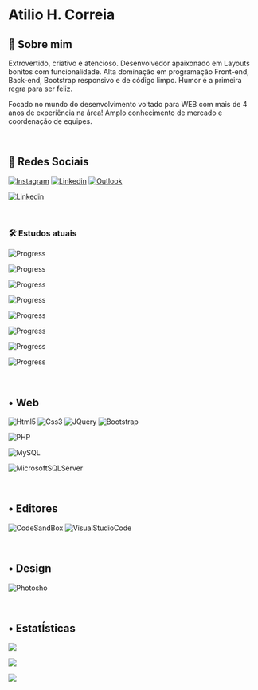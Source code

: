 
# Atilio H. Correia

## 🚀 Sobre mim
Extrovertido, criativo e atencioso. Desenvolvedor apaixonado em Layouts bonitos com funcionalidade. Alta dominação em programação Front-end, Back-end, Bootstrap responsivo e de código limpo. Humor é a primeira regra para ser feliz.

Focado no mundo do desenvolvimento voltado para WEB com mais de 4 anos de experiência na área! Amplo conhecimento de mercado e coordenação de equipes.

<br/>

## 🔗 Redes Sociais
​[![​Instagram​](https://img.shields.io/badge/Instagram-E4405F?style=for-the-badge&logo=instagram&logoColor=white&link=https://instagram.com/atilioh)](https://instagram.com/atilioh) ​[![​Linkedin​](https://img.shields.io/badge/LinkedIn-0077B5?style=for-the-badge&logo=linkedin&logoColor=white&link=https://www.linkedin.com/in/atilio-henrique-correia-617495162/)](https://www.linkedin.com/in/atilio-henrique-correia-617495162/) ​[![Outlook](https://img.shields.io/badge/Microsoft_Outlook-0078D4?style=for-the-badge&logo=microsoft-outlook&logoColor=white&link=https://www.linkedin.com/in/atilio-henrique-correia-617495162/)](https://www.linkedin.com/in/atilio-henrique-correia-617495162/)

[![Linkedin](https://linkedin-github.herokuapp.com/api/render/Atilio%20Henrique%20Correia/Desenvolvedor%20/Full%20Stack/Ensino%20Médio%20Completo/dark/https%3A%2F%2Favatars.githubusercontent.com%2Fu%2F43754365%3Fv%3D4)](https://www.linkedin.com/in/atilio-henrique-correia-617495162/)

<br/>

### 🛠 Estudos atuais

![Progress](https://progress-bar.dev/90/?title=Html)

![Progress](https://progress-bar.dev/90/?title=CSS)

![Progress](https://progress-bar.dev/80/?title=Jquery)

![Progress](https://progress-bar.dev/75/?title=PHP)

![Progress](https://progress-bar.dev/75/?title=MySql)

![Progress](https://progress-bar.dev/60/?title=JavaScript)

![Progress](https://progress-bar.dev/55/?title=SEO)

![Progress](https://progress-bar.dev/35/?title=CSharp)

<br/>

 ## • Web
 
![Html5](https://img.shields.io/badge/HTML5-E34F26?style=for-the-badge&logo=html5&logoColor=white) ​![​Css3​](https://img.shields.io/badge/CSS3-1572B6?style=for-the-badge&logo=css3&logoColor=white) ​![​JQuery​](https://img.shields.io/badge/jQuery-0769AD?style=for-the-badge&logo=jquery&logoColor=white)  ​![​Bootstrap​](https://img.shields.io/badge/Bootstrap-563D7C?style=for-the-badge&logo=bootstrap&logoColor=white) 

![PHP](https://img.shields.io/badge/php-%23777BB4.svg?style=for-the-badge&logo=php&logoColor=white)

![MySQL](https://img.shields.io/badge/mysql-%2300f.svg?style=for-the-badge&logo=mysql&logoColor=white)

![MicrosoftSQLServer](https://img.shields.io/badge/Microsoft%20SQL%20Sever-CC2927?style=for-the-badge&logo=microsoft%20sql%20server&logoColor=white)

<br/>

## • Editores

​![​CodeSandBox​](https://img.shields.io/badge/Codesandbox-000000?style=for-the-badge&logo=CodeSandbox&logoColor=white) ​![​Visual​Studio​Code​](https://img.shields.io/badge/Visual_Studio_Code-0078D4?style=for-the-badge&logo=visual%20studio%20code&logoColor=white)

<br/>

## • Design

​![​Photosho​](https://img.shields.io/badge/adobe%20photoshop-%2331A8FF.svg?style=for-the-badge&logo=adobe%20photoshop&logoColor=white)

<br/>

 ## • EstatÍsticas 
  
​![​​](https://github-readme-stats.vercel.app/api/top-langs/?username=atilio1505)

​![​​](https://github-profile-summary-cards.vercel.app/api/cards/profile-details?username=atilio1505&theme=vue)

​![​​](https://github-profile-trophy.vercel.app/?username=atilio1505)
